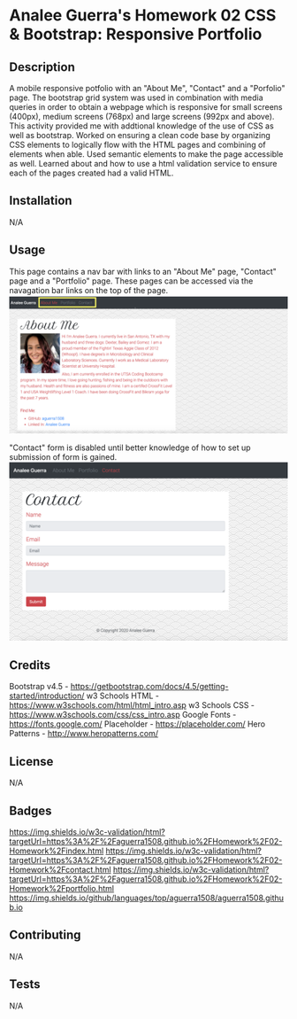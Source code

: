 # Analee Guerra's Homework 02 CSS & Bootstrap: Responsive Portfolio

## Description

A mobile responsive potfolio with an "About Me", "Contact" and a "Porfolio" page. The bootstrap grid system was used in combination with media queries in order to obtain a webpage which is responsive for small screens (400px), medium screens (768px) and large screens (992px and above). This activity provided me with addtional knowledge of the use of CSS as well as bootstrap. Worked on ensuring a clean code base by organizing CSS elements to logically flow with the HTML pages and combining of elements when able. Used semantic elements to make the page accessible as well. Learned about and how to use a html validation service to ensure each of the pages created had a valid HTML. 

## Installation

N/A

## Usage 

This page contains a nav bar with links to an "About Me" page, "Contact" page and a "Portfolio" page. These pages can be accessed via the navagation bar links on the top of the page. 
![](2020-08-01-15-54-32.png)

"Contact" form is disabled until better knowledge of how to set up submission of form is gained. 
![](2020-08-01-15-58-22.png)

## Credits

Bootstrap v4.5 - https://getbootstrap.com/docs/4.5/getting-started/introduction/
w3 Schools HTML - https://www.w3schools.com/html/html_intro.asp
w3 Schools CSS - https://www.w3schools.com/css/css_intro.asp
Google Fonts - https://fonts.google.com/
Placeholder - https://placeholder.com/
Hero Patterns - http://www.heropatterns.com/

## License

N/A

## Badges

https://img.shields.io/w3c-validation/html?targetUrl=https%3A%2F%2Faguerra1508.github.io%2FHomework%2F02-Homework%2Findex.html
https://img.shields.io/w3c-validation/html?targetUrl=https%3A%2F%2Faguerra1508.github.io%2FHomework%2F02-Homework%2Fcontact.html
https://img.shields.io/w3c-validation/html?targetUrl=https%3A%2F%2Faguerra1508.github.io%2FHomework%2F02-Homework%2Fportfolio.html
https://img.shields.io/github/languages/top/aguerra1508/aguerra1508.github.io

## Contributing

N/A

## Tests

N/A
